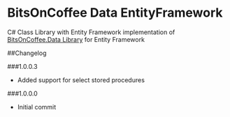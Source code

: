 # BitsOnCoffee Data EntityFrameworkC# Class Library with Entity Framework implementation of [BitsOnCoffee.Data Library](https://github.com/BitsOnCoffee/Data) for Entity Framework##Changelog###1.0.0.3* Added support for select stored procedures###1.0.0.0* Initial commit